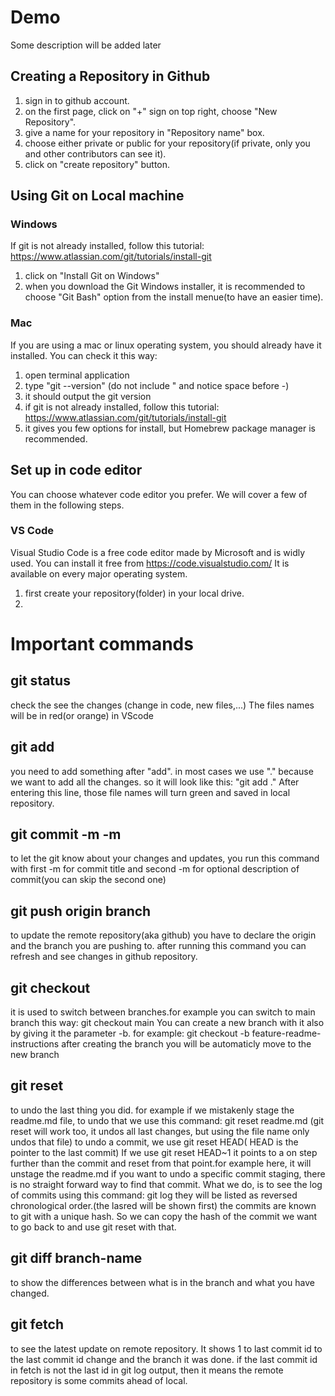 # Demo
Some description will be added later
## Creating a Repository in Github
1. sign in to github account.
2. on the first page, click on "+" sign on top right, choose "New Repository".
3. give a name for your repository in "Repository name" box.
4. choose either private or public for your repository(if private, only you and other contributors can see it).
5. click on "create repository" button.

## Using Git on Local machine
### Windows
If git is not already installed, follow this tutorial: https://www.atlassian.com/git/tutorials/install-git
1. click on "Install Git on Windows"
2. when you download the Git Windows installer, it is recommended to choose "Git Bash" option from the install menue(to have an easier time).
### Mac
If you are using a mac or linux operating system, you should already have it installed. You can check it this way:
1. open terminal application
2. type "git --version" (do not include " and notice space before -)
3. it should output the git version
4. if git is not already installed, follow this tutorial: https://www.atlassian.com/git/tutorials/install-git
5. it gives you few options for install, but Homebrew package manager is recommended.
## Set up in code editor
You can choose whatever code editor you prefer. We will cover a few of them in the following steps.
### VS Code
Visual Studio Code is a free code editor made by Microsoft and is widly used. You can install it free from https://code.visualstudio.com/
It is available on every major operating system.
1. first create your repository(folder) in your local drive.
2. 
# Important commands 
## git status
check the see the changes (change in code, new files,...)
The files names will be in red(or orange) in VScode
## git add 
you need to add something after "add". in most cases we use "." because we want to add all the changes.
so it will look like this: "git add ."
After entering this line, those file names will turn green and saved in local repository.
## git commit -m -m
to let the git know about your changes and updates, you run this command with first -m for commit title and second -m for optional description of commit(you can skip the second one)
## git push origin branch
to update the remote repository(aka github)
you have to declare the origin and the branch you are pushing to. after running this command you can refresh and see changes in github repository.

## git checkout
it is used to switch between branches.for example you can switch to main branch this way:
    git checkout main
You can create a new branch with it also by giving it the parameter -b. for example:
    git checkout -b feature-readme-instructions
after creating the branch you will be automaticly move to the new branch

## git reset
to undo the last thing you did.
for example if we mistakenly stage the readme.md file, to undo that we use this command:
git reset readme.md
(git reset will work too, it undos all last changes, but using the file name only undos that file)
to undo a commit, we use
git reset HEAD( HEAD is the pointer to the last commit)
If we use 
git reset HEAD~1
it points to a on step further than the commit and reset from that point.for example here, it will unstage the readme.md
if you want to undo a specific commit staging, there is no straight forward way to find that commit. 
What we do, is to see the log of commits using this command:
 git log
they will be listed as reversed chronological order.(the lasred will be shown first)
the commits are known to git with a unique hash. So we can copy the hash of the commit we want to go back to and use git reset with that.
## git diff branch-name
to show the differences between what is in the branch and what you have changed.

## git fetch
to see the latest update on remote repository. It shows 1 to last commit id to the last commit id change and the branch it was done.
if the last commit id in fetch is not the last id in git log output, then it means the remote repository is some commits ahead of local.